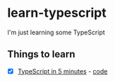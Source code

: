 # learn-typescript

I'm just learning some TypeScript

## Things to learn

- [x] [TypeScript in 5 minutes](https://www.typescriptlang.org/docs/handbook/typescript-in-5-minutes.html) - [code](/1-learn-typescript-in-5-minutes)
